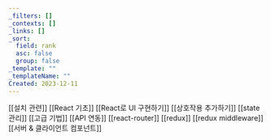 ```yaml
---
_filters: []
_contexts: []
_links: []
_sort:
  field: rank
  asc: false
  group: false
_template: ""
_templateName: ""
Created: 2023-12-11
---
```

[[설치 관련]]
[[React 기초]]
[[React로 UI 구현하기]]
[[상호작용 추가하기]]
[[state 관리]]
[[고급 기법]]
[[API 연동]]
[[react-router]]
[[redux]]
[[redux middleware]]
[[서버 & 클라이언트 컴포넌트]]